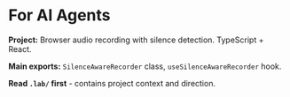 # For AI Agents

**Project:** Browser audio recording with silence detection. TypeScript + React.

**Main exports:** `SilenceAwareRecorder` class, `useSilenceAwareRecorder` hook.

**Read `.lab/` first** - contains project context and direction.
